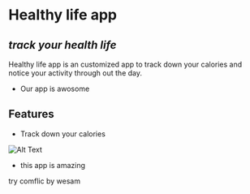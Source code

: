 # Healthy life app 
## _track your health life_

Healthy life app is an customized app to track down your calories and notice your activity through out the day.

- Our app is awosome

## Features

- Track down your calories

![Alt Text](https://encrypted-tbn0.gstatic.com/images?q=tbn:ANd9GcR9Kz2zw-l084Oa4jzwzFevlpjV2Qz8LeF8_A&s"Healthy_Lifestyle")


- this app is amazing
 
 
 
 try comflic by wesam

